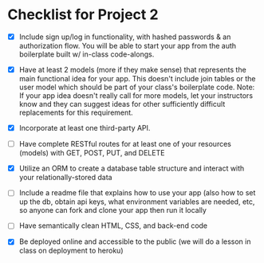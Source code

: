 # Checklist for Project 2

- [x] Include sign up/log in functionality, with hashed passwords & an authorization flow. You will be able to start your app from the auth boilerplate built w/ in-class code-alongs.

- [x] Have at least 2 models (more if they make sense) that represents the main functional idea for your app. This doesn't include join tables or the user model which should be part of your class's boilerplate code. Note: If your app idea doesn't really call for more models, let your instructors know and they can suggest ideas for other sufficiently difficult replacements for this requirement.

- [x] Incorporate at least one third-party API.

- [ ] Have complete RESTful routes for at least one of your resources (models) with GET, POST, PUT, and DELETE

- [x] Utilize an ORM to create a database table structure and interact with your relationally-stored data

- [ ] Include a readme file that explains how to use your app (also how to set up the db, obtain api keys, what environment variables are needed, etc, so anyone can fork and clone your app then run it locally

- [ ] Have semantically clean HTML, CSS, and back-end code

- [x] Be deployed online and accessible to the public (we will do a lesson in class on deployment to heroku)

